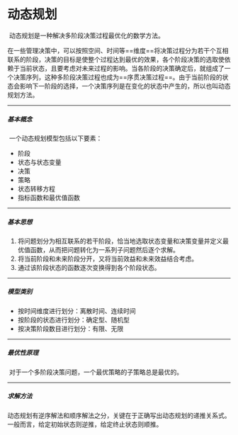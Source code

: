 # 动态规划

​	动态规划是一种解决多阶段决策过程最优化的数学方法。

​	在一些管理决策中，可以按照空间、时间等==维度==将决策过程分为若干个互相联系的阶段，决策的目标是使整个过程达到最优的效果，各个阶段决策的选取使依赖于当前状态，且要考虑对未来过程的影响。当各阶段的决策确定后，就组成了一个决策序列，这种多阶段决策过程也成为==序贯决策过程==。由于当前阶段的状态会影响下一阶段的选择，一个决策序列是在变化的状态中产生的，所以也叫动态规划方法。

---

##### 基本概念

​	一个动态规划模型包括以下要素：

- 阶段
- 状态与状态变量
- 决策
- 策略
- 状态转移方程
- 指标函数和最优值函数

---

##### 基本思想

1. 将问题划分为相互联系的若干阶段，恰当地选取状态变量和决策变量并定义最优值函数，从而把问题转化为一系列子问题然后逐个求解。
2. 将当前阶段和未来阶段分开，又将当前效益和未来效益结合考虑。
3. 通过该阶段状态的函数逐次变换得到各个阶段状态。

---

##### 模型类别

- 按时间维度进行划分：离散时间、连续时间
- 按阶段的状态进行划分：确定型、随机型
- 按决策阶段数目进行划分：有限、无限

---

##### 最优性原理

​	对于一个多阶段决策问题，一个最优策略的子策略总是最优的。

---

##### 求解方法

​	动态规划有逆序解法和顺序解法之分，关键在于正确写出动态规划的递推关系式。一般而言，给定初始状态则逆推，给定终止状态则顺推。
